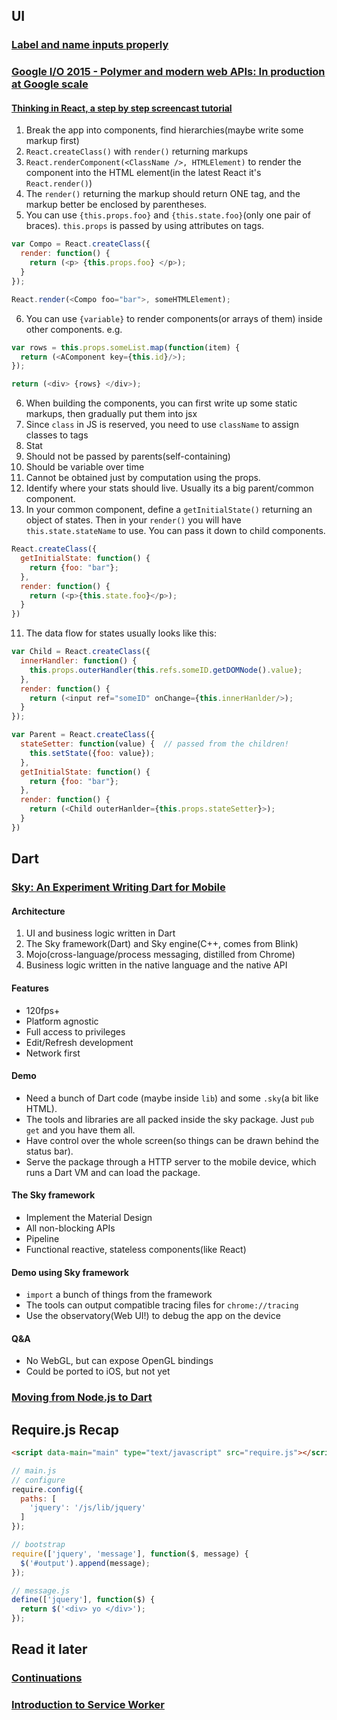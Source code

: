 ## UI

### [Label and name inputs properly](https://developers.google.com/web/fundamentals/input/form/label-and-name-inputs?hl=en)

### [Google I/O 2015 - Polymer and modern web APIs: In production at Google scale](https://www.youtube.com/watch?v=fD2As5RmM8Q)

#### [Thinking in React, a step by step screencast tutorial](https://www.youtube.com/watch?v=mFEoarLnnqM)

1. Break the app into components, find hierarchies(maybe write some markup first)
2. `React.createClass()` with `render()` returning markups
3. `React.renderComponent(<ClassName />, HTMLElement)` to render the component into the HTML element(in the latest React it's `React.render()`)
4. The `render()` returning the markup should return ONE tag, and the markup better be enclosed by parentheses.
5. You can use `{this.props.foo}` and `{this.state.foo}`(only one pair of braces). `this.props` is passed by using attributes on tags.

  ```javascript
  var Compo = React.createClass({
    render: function() {
      return (<p> {this.props.foo} </p>);
    }
  });

  React.render(<Compo foo="bar">, someHTMLElement);
  ```
6. You can use `{variable}` to render components(or arrays of them) inside other components. e.g.

  ```javascript
  var rows = this.props.someList.map(function(item) {
    return (<AComponent key={this.id}/>);
  });

  return (<div> {rows} </div>);
  ```
6. When building the components, you can first write up some static markups, then gradually put them into jsx
7. Since `class` in JS is reserved, you need to use `className` to assign classes to tags
8. Stat
  1. Should not be passed by parents(self-containing)
  2. Should be variable over time
  3. Cannot be obtained just by computation using the props.
9. Identify where your stats should live. Usually its a big parent/common component.
10. In your common component, define a `getInitialState()` returning an object of states. Then in your `render()` you will have `this.state.stateName` to use. You can pass it down to child components.

  ```javascript
  React.createClass({
    getInitialState: function() {
      return {foo: "bar"};
    },
    render: function() {
      return (<p>{this.state.foo}</p>);
    }
  })

  ```
11. The data flow for states usually looks like this:

  ```javascript
  var Child = React.createClass({
    innerHandler: function() {
      this.props.outerHandler(this.refs.someID.getDOMNode().value);
    },
    render: function() {
      return (<input ref="someID" onChange={this.innerHanlder/>);
    }
  });

  var Parent = React.createClass({
    stateSetter: function(value) {  // passed from the children!
      this.setState({foo: value});
    },
    getInitialState: function() {
      return {foo: "bar"};
    },
    render: function() {
      return (<Child outerHanlder={this.props.stateSetter}>);
    }
  })
  ```

## Dart

### [Sky: An Experiment Writing Dart for Mobile](https://www.youtube.com/watch?v=PnIWl33YMwA)

#### Architecture
1. UI and business logic written in Dart
2. The Sky framework(Dart) and Sky engine(C++, comes from Blink)
3. Mojo(cross-language/process messaging, distilled from Chrome)
4. Business logic written in the native language and the native API

#### Features

* 120fps+
* Platform agnostic
* Full access to privileges
* Edit/Refresh development
* Network first

#### Demo

* Need a bunch of Dart code (maybe inside `lib`) and some `.sky`(a bit like HTML).
* The tools and libraries are all packed inside the sky package. Just `pub get` and you have them all.
* Have control over the whole screen(so things can be drawn behind the status bar).
* Serve the package through a HTTP server to the mobile device, which runs a Dart VM and can load the package.

#### The Sky framework

* Implement the Material Design
* All non-blocking APIs
* Pipeline
* Functional reactive, stateless components(like React)

#### Demo using Sky framework

* `import` a bunch of things from the framework
* The tools can output compatible tracing files for `chrome://tracing`
* Use the observatory(Web UI!) to debug the app on the device

#### Q&A

* No WebGL, but can expose OpenGL bindings
* Could be ported to iOS, but not yet

### [Moving from Node.js to Dart](https://www.youtube.com/watch?v=NHsmiY0rFS8)

## Require.js Recap

```html
<script data-main="main" type="text/javascript" src="require.js"></script>
```

```javascript
// main.js
// configure
require.config({
  paths: [
    'jquery': '/js/lib/jquery'
  ]
});

// bootstrap
require(['jquery', 'message'], function($, message) {
  $('#output').append(message);
});
```

```javascript
// message.js
define(['jquery'], function($) {
  return $('<div> yo </div>');
});
```

## Read it later

### [Continuations](https://curiosity-driven.org/continuations?ejs)

### [Introduction to Service Worker](http://www.html5rocks.com/en/tutorials/service-worker/introduction/)

